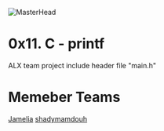 ![MasterHead](https://nanodegree.alxafrica.com/wp-content/uploads/2022/03/alx-logo.png)
# 0x11. C - printf 
ALX team project include header file "main.h"

# Memeber Teams 
[Jamelia](https://www.linkedin.com/in/gamelia-ahmed/)
[shadymamdouh](https://www.linkedin.com/in/shadymamdouh/)
